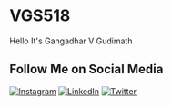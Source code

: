 # VGS518
Hello It's Gangadhar V Gudimath 
## Follow Me on Social Media


[![Instagram](https://img.shields.io/badge/Instagram-E4405F?style=for-the-badge&logo=instagram&logoColor=white)](https://www.instagram.com/vgs_kings.518/)
[![LinkedIn](https://img.shields.io/badge/LinkedIn-0e76a8?style=for-the-badge&logo=linkedin&logoColor=white)](https://www.linkedin.com/in/gangadhar-v-gudimath-18v000518/)
[![Twitter](https://img.shields.io/badge/Twitter-1DA1F2?style=for-the-badge&logo=twitter&logoColor=white)](https://twitter.com/viratsudeep518)
